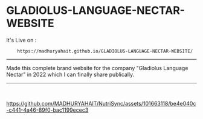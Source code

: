 # GLADIOLUS-LANGUAGE-NECTAR-WEBSITE

It's Live on :

        https://madhuryahait.github.io/GLADIOLUS-LANGUAGE-NECTAR-WEBSITE/
<hr>
Made this complete brand website for the company "Gladiolus Language Nectar" in 2022 which I can finally share publically.
<hr>
 <br>

https://github.com/MADHURYAHAIT/NutriSync/assets/101663118/be4e040c-c441-4a46-89f0-bac1199ecec3


